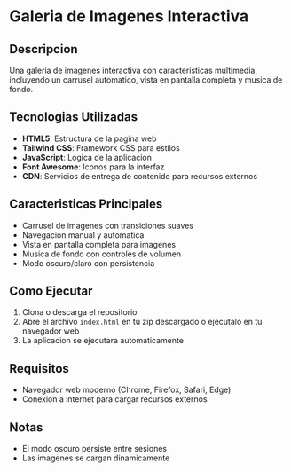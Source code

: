# Galeria de Imagenes Interactiva

## Descripcion
Una galeria de imagenes interactiva con caracteristicas multimedia, incluyendo un carrusel automatico, vista en pantalla completa y musica de fondo.

## Tecnologias Utilizadas
- **HTML5**: Estructura de la pagina web
- **Tailwind CSS**: Framework CSS para estilos
- **JavaScript**: Logica de la aplicacion
- **Font Awesome**: Iconos para la interfaz
- **CDN**: Servicios de entrega de contenido para recursos externos

## Caracteristicas Principales
- Carrusel de imagenes con transiciones suaves
- Navegacion manual y automatica
- Vista en pantalla completa para imagenes
- Musica de fondo con controles de volumen
- Modo oscuro/claro con persistencia

## Como Ejecutar
1. Clona o descarga el repositorio
2. Abre el archivo `index.html` en tu zip descargado o ejecutalo en tu navegador web
3. La aplicacion se ejecutara automaticamente

## Requisitos
- Navegador web moderno (Chrome, Firefox, Safari, Edge)
- Conexion a internet para cargar recursos externos

## Notas
- El modo oscuro persiste entre sesiones
- Las imagenes se cargan dinamicamente
